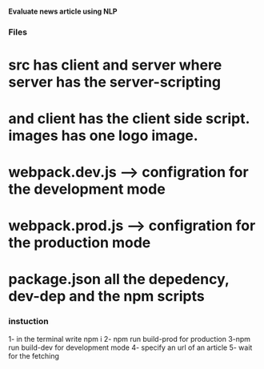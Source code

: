 #### Evaluate news article using NLP

### Files

# src has client and server where server has the server-scripting

# and client has the client side script. images has one logo image.

# webpack.dev.js --> configration for the development mode

# webpack.prod.js --> configration for the production mode

# package.json all the depedency, dev-dep and the npm scripts

### instuction

1- in the terminal write npm i
2- npm run build-prod for production
3-npm run build-dev for development mode
4- specify an url of an article
5- wait for the fetching
